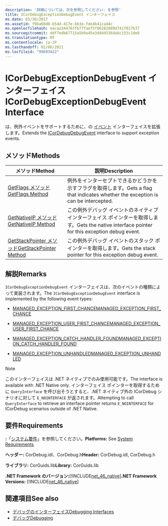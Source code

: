 ```yaml
---
description: '詳細については、次を参照してください: を参照'
title: ICorDebugExceptionDebugEvent インターフェイス
ms.date: 03/30/2017
ms.assetid: f9ba60d8-b54d-417e-bb3e-fde4b41ca44c
ms.openlocfilehash: eacaa344763fb77faef5f66282809d741f017b37
ms.sourcegitcommit: ddf7edb67715a5b9a45e3dd44536dabc153c1de0
ms.translationtype: MT
ms.contentlocale: ja-JP
ms.lasthandoff: 02/06/2021
ms.locfileid: "99693422"
---
```

# <a name="icordebugexceptiondebugevent-interface"></a><span data-ttu-id="ff685-103">ICorDebugExceptionDebugEvent インターフェイス</span><span class="sxs-lookup"><span data-stu-id="ff685-103">ICorDebugExceptionDebugEvent Interface</span></span>

<span data-ttu-id="ff685-104">は、例外イベントをサポートするために、の [イベント](icordebugdebugevent-interface.md) インターフェイスを拡張します。</span><span class="sxs-lookup"><span data-stu-id="ff685-104">Extends the [ICorDebugDebugEvent](icordebugdebugevent-interface.md) interface to support exception events.</span></span>  
  
## <a name="methods"></a><span data-ttu-id="ff685-105">メソッド</span><span class="sxs-lookup"><span data-stu-id="ff685-105">Methods</span></span>  
  
|<span data-ttu-id="ff685-106">メソッド</span><span class="sxs-lookup"><span data-stu-id="ff685-106">Method</span></span>|<span data-ttu-id="ff685-107">説明</span><span class="sxs-lookup"><span data-stu-id="ff685-107">Description</span></span>|  
|------------|-----------------|  
|[<span data-ttu-id="ff685-108">GetFlags メソッド</span><span class="sxs-lookup"><span data-stu-id="ff685-108">GetFlags Method</span></span>](icordebugexceptiondebugevent-getflags-method.md)|<span data-ttu-id="ff685-109">例外をインターセプトできるかどうかを示すフラグを取得します。</span><span class="sxs-lookup"><span data-stu-id="ff685-109">Gets a flag that indicates whether the exception is can be intercepted.</span></span>|  
|[<span data-ttu-id="ff685-110">GetNativeIP メソッド</span><span class="sxs-lookup"><span data-stu-id="ff685-110">GetNativeIP Method</span></span>](icordebugexceptiondebugevent-getnativeip-method.md)|<span data-ttu-id="ff685-111">この例外デバッグ イベントのネイティブ インターフェイス ポインターを取得します。</span><span class="sxs-lookup"><span data-stu-id="ff685-111">Gets the native interface pointer for this exception debug event.</span></span>|  
|[<span data-ttu-id="ff685-112">GetStackPointer メソッド</span><span class="sxs-lookup"><span data-stu-id="ff685-112">GetStackPointer Method</span></span>](icordebugexceptiondebugevent-getstackpointer-method.md)|<span data-ttu-id="ff685-113">この例外デバッグ イベントのスタック ポインターを取得します。</span><span class="sxs-lookup"><span data-stu-id="ff685-113">Gets the stack pointer for this exception debug event.</span></span>|  
  
## <a name="remarks"></a><span data-ttu-id="ff685-114">解説</span><span class="sxs-lookup"><span data-stu-id="ff685-114">Remarks</span></span>  

 <span data-ttu-id="ff685-115">`ICorDebugExceptionDebugEvent` インターフェイスは、次のイベントの種類によって実装されます。</span><span class="sxs-lookup"><span data-stu-id="ff685-115">The `ICorDebugExceptionDebugEvent` interface is implemented by the following event types:</span></span>  
  
- [<span data-ttu-id="ff685-116">MANAGED_EXCEPTION_FIRST_CHANCE</span><span class="sxs-lookup"><span data-stu-id="ff685-116">MANAGED_EXCEPTION_FIRST_CHANCE</span></span>](cordebugrecordformat-enumeration.md)  
  
- [<span data-ttu-id="ff685-117">MANAGED_EXCEPTION_USER_FIRST_CHANCE</span><span class="sxs-lookup"><span data-stu-id="ff685-117">MANAGED_EXCEPTION_USER_FIRST_CHANCE</span></span>](cordebugrecordformat-enumeration.md)  
  
- [<span data-ttu-id="ff685-118">MANAGED_EXCEPTION_CATCH_HANDLER_FOUND</span><span class="sxs-lookup"><span data-stu-id="ff685-118">MANAGED_EXCEPTION_CATCH_HANDLER_FOUND</span></span>](cordebugrecordformat-enumeration.md)  
  
- [<span data-ttu-id="ff685-119">MANAGED_EXCEPTION_UNHANDLED</span><span class="sxs-lookup"><span data-stu-id="ff685-119">MANAGED_EXCEPTION_UNHANDLED</span></span>](cordebugrecordformat-enumeration.md)  
  
> [!NOTE]
> <span data-ttu-id="ff685-120">このインターフェイスは .NET ネイティブでのみ使用可能です。</span><span class="sxs-lookup"><span data-stu-id="ff685-120">The interface is available with .NET Native only.</span></span> <span data-ttu-id="ff685-121">インターフェイス ポインターを取得するために `QueryInterface` を呼び出そうとすると、.NET ネイティブ外の ICorDebug シナリオに対して `E_NOINTERFACE` が返されます。</span><span class="sxs-lookup"><span data-stu-id="ff685-121">Attempting to call `QueryInterface` to retrieve an interface pointer returns `E_NOINTERFACE` for ICorDebug scenarios outside of .NET Native.</span></span>  
  
## <a name="requirements"></a><span data-ttu-id="ff685-122">要件</span><span class="sxs-lookup"><span data-stu-id="ff685-122">Requirements</span></span>  

 <span data-ttu-id="ff685-123">**:**「[システム要件](../../get-started/system-requirements.md)」を参照してください。</span><span class="sxs-lookup"><span data-stu-id="ff685-123">**Platforms:** See [System Requirements](../../get-started/system-requirements.md).</span></span>  
  
 <span data-ttu-id="ff685-124">**ヘッダー:** CorDebug.idl、CorDebug.h</span><span class="sxs-lookup"><span data-stu-id="ff685-124">**Header:** CorDebug.idl, CorDebug.h</span></span>  
  
 <span data-ttu-id="ff685-125">**ライブラリ:** CorGuids.lib</span><span class="sxs-lookup"><span data-stu-id="ff685-125">**Library:** CorGuids.lib</span></span>  
  
 <span data-ttu-id="ff685-126">**.NET Framework のバージョン:**[!INCLUDE[net_46_native](../../../../includes/net-46-native-md.md)]</span><span class="sxs-lookup"><span data-stu-id="ff685-126">**.NET Framework Versions:** [!INCLUDE[net_46_native](../../../../includes/net-46-native-md.md)]</span></span>  
  
## <a name="see-also"></a><span data-ttu-id="ff685-127">関連項目</span><span class="sxs-lookup"><span data-stu-id="ff685-127">See also</span></span>

- [<span data-ttu-id="ff685-128">デバッグのインターフェイス</span><span class="sxs-lookup"><span data-stu-id="ff685-128">Debugging Interfaces</span></span>](debugging-interfaces.md)
- [<span data-ttu-id="ff685-129">デバッグ</span><span class="sxs-lookup"><span data-stu-id="ff685-129">Debugging</span></span>](index.md)
